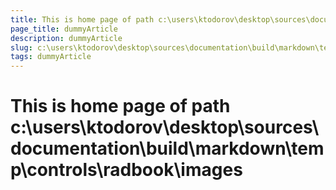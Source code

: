 ```yaml
---
title: This is home page of path c:\users\ktodorov\desktop\sources\documentation\build\markdown\temp\controls\radbook\images
page_title: dummyArticle
description: dummyArticle
slug: c:\users\ktodorov\desktop\sources\documentation\build\markdown\temp\controls\radbook\images
tags: dummyArticle
---
```

# This is home page of path c:\users\ktodorov\desktop\sources\documentation\build\markdown\temp\controls\radbook\images
